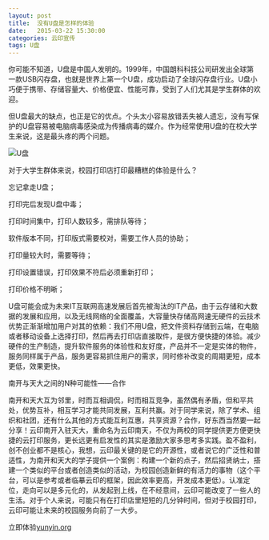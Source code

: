 ```yaml
---
layout: post
title:  没有U盘是怎样的体验
date:   2015-03-22 15:30:00
categories: 云印宣传
tags: U盘
---
```


 你可能不知道，U盘是中国人发明的。1999年，中国朗科科技公司研发出全球第一款USB闪存盘，也就是世界上第一个U盘，成功启动了全球闪存盘行业。U盘小巧便于携带、存储容量大、价格便宜、性能可靠，受到了人们尤其是学生群体的欢迎。
 

但U盘最大的缺点，也正是它的优点。个头太小容易放错丢失被人遗忘，没有写保护的U盘容易被电脑病毒感染成为传播病毒的媒介。作为经常使用U盘的在校大学生来说，这是最头疼的两个问题。

![U盘](http://ww2.sinaimg.cn/large/005YHPHFgw1eqdt5yz5ygj30sg0lrdhx.jpg)

对于大学生群体来说，校园打印店打印最糟糕的体验是什么？

忘记拿走U盘；

打印完后发现U盘中毒；

打印时间集中，打印人数较多，需排队等待；

软件版本不同，打印版式需要校对，需要工作人员的协助；

打印量较大时，需要等待；

打印设置错误，打印效果不符后必须重新打印；

打印价格不明晰；



U盘可能会成为未来IT互联网高速发展后首先被淘汰的IT产品，由于云存储和大数据的发展和应用，以及无线网络的全面覆盖，大容量快存储高网速无硬件的云技术优势正渐渐增加用户对其的依赖：我们不用U盘，把文件资料存储到云端，在电脑或者移动设备上选择打印，然后再去打印店直接取件，是很方便快捷的体验。减少硬件的生产制造，提升软件服务的体验性和友好度，产品并不一定是实体的物件，服务同样属于产品，服务更容易抓住用户的需求，同时修补改变的周期更短，成本更低，效果更快。

 

南开与天大之间的N种可能性——合作

南开和天大互为邻里，时而互相调侃，时而相互竞争，虽然偶有矛盾，但和平共处，优势互补，相互学习才能共同发展，互利共赢。对于同学来说，除了学术、组织和社团，还有什么其他的方式能互利互惠，共享资源？合作，好东西当然要一起分享！云印南开入驻天大，重命名为云印南天，不仅为两校的同学提供更方便更快捷的云打印服务，更长远更有启发性的其实是激励大家多思考多实践。盈不盈利，创不创业都不是核心，我想，云印最关键的是它的开源性，或者说它的广泛性和普适性，为南开和天大的学子提供一个案例：构建一个新的点子，然后招贤纳士，搭建一个类似的平台或者创造类似的活动，为校园创造新鲜的有活力的事物（这个平台，可以是参考或者临摹云印的框架，因此效率更高，开发成本更低）。认准定位，走向可以是多元化的，从发起到上线，在不经意间，云印可能改变了一些人的生活。对于个人来说，可能只有在打印店里短短的几分钟时间，但对于校园打印，云印可能让未来的校园服务向前了一大步。

立即体验[yunyin.org](http://yunyin.org)